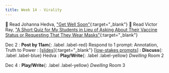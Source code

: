 ```yaml
---
title: Week 14 - Virality
---
```


📖 Read Johanna Hedva, ["Get Well Soon"](https://getwellsoon.labr.io/){:target="_blank"}
📖 Read Victor Ray, ["A Short Quiz for My Students in Lieu of Asking About Their Vaccine Status or Requesting That They Wear Masks"](https://www.mcsweeneys.net/articles/a-short-quiz-for-my-students-in-lieu-of-asking-about-their-vaccine-status-or-requesting-that-they-wear-masks){:target="_blank"}

Dec 2
: **Post by 11am**{: .label .label-red} Respond to 1 prompt: Annotation, Truth to Power 
  : [[slides]](#){:target="_blank"}  [[low-stakes prompts](/prompts.md)]
: **Discuss**{: .label .label-blue} Hedva
: **Play/Write**{: .label .label-yellow} *Dwelling* Room 2


Dec 4
: **Play/Write**{: .label .label-yellow} *Dwelling* Room 3